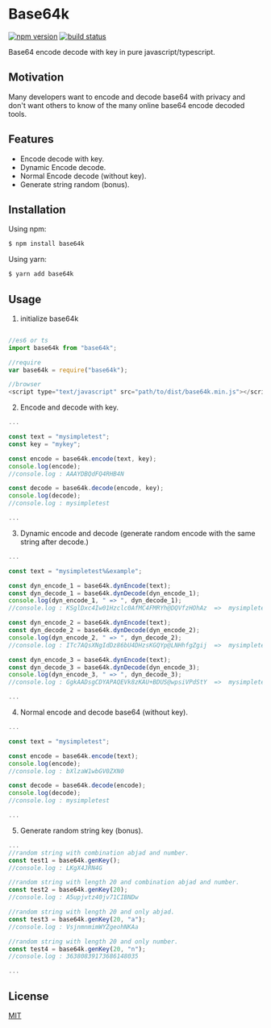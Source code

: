 # Base64k

[![npm version](https://img.shields.io/badge/npm-1.0.1-blue.svg)](https://www.npmjs.com/package/base64k) 
[![build status](https://api.travis-ci.com/herudi/base64k.svg?branch=master)](https://travis-ci.com/github/herudi/base64k)

Base64 encode decode with key in pure javascript/typescript.

## Motivation

Many developers want to encode and decode base64 with privacy and don't want others to know of the many online base64 encode decoded tools.

## Features

- Encode decode with key.
- Dynamic Encode decode.
- Normal Encode decode (without key).
- Generate string random (bonus).

## Installation

Using npm:

```bash
$ npm install base64k
```

Using yarn:

```bash
$ yarn add base64k
```

## Usage

1. initialize base64k

```JavaScript

//es6 or ts
import base64k from "base64k";

//require
var base64k = require("base64k");

//browser
<script type="text/javascript" src="path/to/dist/base64k.min.js"></script>

```


2. Encode and decode with key.

```JavaScript
...

const text = "mysimpletest";
const key = "mykey";

const encode = base64k.encode(text, key);
console.log(encode);
//console.log : AAAYDBQdFQ4RHB4N

const decode = base64k.decode(encode, key);
console.log(decode);
//console.log : mysimpletest

...

```

3. Dynamic encode and decode (generate random encode with the same string after decode.)

```JavaScript
...

const text = "mysimpletest%&example";

const dyn_encode_1 = base64k.dynEncode(text);
const dyn_decode_1 = base64k.dynDecode(dyn_encode_1);
console.log(dyn_encode_1, " => ", dyn_decode_1);
//console.log : KSglDxc4Iw01Hzclc0AfMC4FMRYh@DQVfzHOhAz  =>  mysimpletest%&example

const dyn_encode_2 = base64k.dynEncode(text);
const dyn_decode_2 = base64k.dynDecode(dyn_encode_2);
console.log(dyn_encode_2, " => ", dyn_decode_2);
//console.log : ITc7AQsXNgIdDz86bU4DHzsKGQYp@LNHhfgZgij  =>  mysimpletest%&example

const dyn_encode_3 = base64k.dynEncode(text);
const dyn_decode_3 = base64k.dynDecode(dyn_encode_3);
console.log(dyn_encode_3, " => ", dyn_decode_3);
//console.log : GgkAADsgCDYAPAQEVk8zKAU+BDUS@wpsiVPdStY  =>  mysimpletest%&example

...
```

4. Normal encode and decode base64 (without key).

```JavaScript
...

const text = "mysimpletest";

const encode = base64k.encode(text);
console.log(encode);
//console.log : bXlzaW1wbGV0ZXN0

const decode = base64k.decode(encode);
console.log(decode);
//console.log : mysimpletest

...
```

5. Generate random string key (bonus).

```JavaScript
...
//random string with combination abjad and number.
const test1 = base64k.genKey(); 
//console.log : LKgX4JRN4G

//random string with length 20 and combination abjad and number.
const test2 = base64k.genKey(20); 
//console.log : A5upjvtz40jv71CIBNDw

//random string with length 20 and only abjad.
const test3 = base64k.genKey(20, "a"); 
//console.log : VsjnmnmimWYZgeohNKAa

//random string with length 20 and only number.
const test4 = base64k.genKey(20, "n"); 
//console.log : 36380839173686148035

...
```

## License

[MIT](LICENSE)

